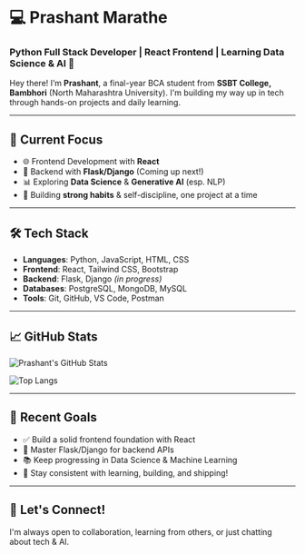 # 💻 Prashant Marathe

### Python Full Stack Developer | React Frontend | Learning Data Science & AI 🚀

Hey there! I’m **Prashant**, a final-year BCA student from **SSBT College, Bambhori** (North Maharashtra University). I'm building my way up in tech through hands-on projects and daily learning.

---

## 🧠 Current Focus
- 🌐 Frontend Development with **React**
- 🐍 Backend with **Flask/Django** (Coming up next!)
- 📊 Exploring **Data Science** & **Generative AI** (esp. NLP)
- 🔄 Building **strong habits** & self-discipline, one project at a time

---

## 🛠 Tech Stack
- **Languages**: Python, JavaScript, HTML, CSS
- **Frontend**: React, Tailwind CSS, Bootstrap
- **Backend**: Flask, Django *(in progress)*
- **Databases**: PostgreSQL, MongoDB, MySQL
- **Tools**: Git, GitHub, VS Code, Postman

---

## 📈 GitHub Stats
![Prashant's GitHub Stats](https://github-readme-stats.vercel.app/api?username=Prashant-marathe&show_icons=true&theme=radical&hide_rank=true)

![Top Langs](https://github-readme-stats.vercel.app/api/top-langs/?username=Prashant-marathe&layout=compact&theme=radical)

---

## 📝 Recent Goals
- ✅ Build a solid frontend foundation with React
- 🔄 Master Flask/Django for backend APIs
- 📚 Keep progressing in Data Science & Machine Learning
- 💪 Stay consistent with learning, building, and shipping!

---

## 🤝 Let's Connect!
I'm always open to collaboration, learning from others, or just chatting about tech & AI.

